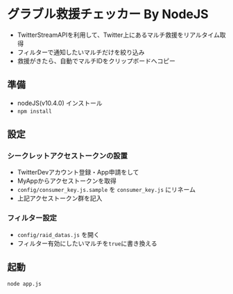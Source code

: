 # グラブル救援チェッカー By NodeJS

- TwitterStreamAPIを利用して、Twitter上にあるマルチ救援をリアルタイム取得
- フィルターで通知したいマルチだけを絞り込み
- 救援がきたら、自動でマルチIDをクリップボードへコピー

## 準備
- nodeJS(v10.4.0) インストール
- `npm install`

## 設定

### シークレットアクセストークンの設置
- TwitterDevアカウント登録・App申請をして
- MyAppからアクセストークンを取得
- `config/consumer_key.js.sample` を `consumer_key.js` にリネーム
- 上記アクセストークン群を記入

### フィルター設定
- `config/raid_datas.js` を開く
- フィルター有効にしたいマルチを`true`に書き換える

## 起動
`node app.js`
